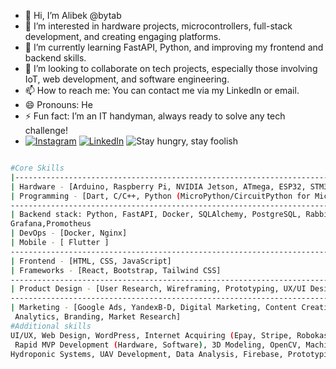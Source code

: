 - 👋 Hi, I’m Alibek @bytab
- 👀 I’m interested in hardware projects, microcontrollers, full-stack development, and creating engaging platforms.
- 🌱 I’m currently learning FastAPI, Python, and improving my frontend and backend skills.
- 💞️ I’m looking to collaborate on tech projects, especially those involving IoT, web development, and software engineering.
- 📫 How to reach me: You can contact me via my LinkedIn or email.
- 😄 Pronouns: He
- ⚡ Fun fact: I’m an IT handyman, always ready to solve any tech challenge!
- [![Instagram](https://img.shields.io/badge/Instagram-%23E4405F.svg?style=for-the-badge&logo=instagram&logoColor=white)](https://www.instagram.com/thensystt/)
[![LinkedIn](https://img.shields.io/badge/LinkedIn-%230077B5.svg?&style=for-the-badge&logo=linkedin&logoColor=white)](https://www.linkedin.com/in/alibekturgunov/)
![Stay hungry, stay foolish](https://img.shields.io/badge/Stay_hungry,_stay_foolish-%23000000?style=for-the-badge&logoColor=white&color=white)



```bash

#Core Skills
|---------------------------------------------------------------------------------------------------
| Hardware - [Arduino, Raspberry Pi, NVIDIA Jetson, ATmega, ESP32, STM32, ARM Cortex-M ]
| Programming - [Dart, C/C++, Python (MicroPython/CircuitPython for Microcontrollers)]
---------------------------------------------------------------------------------------------------
| Backend stack: Python, FastAPI, Docker, SQLAlchemy, PostgreSQL, RabbitMQ, Redis, Celery, Alembic,
Grafana,Promotheus
| DevOps - [Docker, Nginx]
| Mobile - [ Flutter ]
---------------------------------------------------------------------------------------------------
| Frontend - [HTML, CSS, JavaScript]
| Frameworks - [React, Bootstrap, Tailwind CSS]
---------------------------------------------------------------------------------------------------
| Product Design - [User Research, Wireframing, Prototyping, UX/UI Design, Figma, Adobe XD]
---------------------------------------------------------------------------------------------------
| Marketing - [Google Ads, YandexB-D, Digital Marketing, Content Creation, SEO, Email Marketing,
 Analytics, Branding, Market Research]
#Additional skills
UI/UX, Web Design, WordPress, Internet Acquiring (Epay, Stripe, Robokassa, Kaspi),
 Rapid MVP Development (Hardware, Software), 3D Modeling, OpenCV, Machine Learning, Pentesting,
Hydroponic Systems, UAV Development, Data Analysis, Firebase, Prototyping + more
```
<!---
bytab/bytab is a ✨ special ✨ repository because its `README.md` (this file) appears on your GitHub profile.
You can click the Preview link to take a look at your changes.
--->
